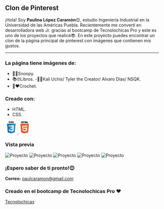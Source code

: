 ## Clon de Pinterest 
¡Hola! Soy **Paulina López Caramón**😊, estudio Ingeniería Industrial en la Universidad de las Américas Puebla. Recientemente me convertí en desarrolladora web Jr. gracias al bootcamp de Tecnolochicas Pro y este es uno de los proyectos que realicé😎. En este proyecto puedes encontrar un clon de la página principal de pinterest con imágenes que contienen mis gustos. 
______
### La página tiene imágenes de:

- 🐶💟Snoopy.
- 📚🤓Libros.
-🎵🎶Kali Uchis/ Tyler the Creator/ Alvaro Días/ NSQK.
- 🧶♥️Crochet.

### Creado con:
- HTML.
- CSS.

<a href="https://www.w3schools.com/css/" target="_blank"> <img src="https://raw.githubusercontent.com/devicons/devicon/master/icons/css3/css3-original-wordmark.svg" alt="css3" width="40" height="40"/> </a>
    <a href="https://www.w3.org/html/" target="_blank"> <img src="https://raw.githubusercontent.com/devicons/devicon/master/icons/html5/html5-original-wordmark.svg" alt="html5" width="40" height="40"/> </a>



### Vista previa
![Proyecto](assets/capturaportafolio.png)
![Proyecto](assets/capturaportafolio2.png)
![Proyecto](assets/capturaportafolio3.png)
![Proyecto](assets/capturaportafolio4.png)
![Proyecto](assets/capturaportafolio5.png)

### ¡Espero saber de ti pronto!😊
**Correo:**
[paulcaramon@gmail.com](mailto:paulcaramon@gmail.com)

### Creado en el bootcamp de Tecnolochicas Pro ♥️
[Tecnolochicas](https://tecnolochicas.mx)
